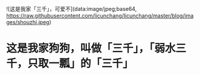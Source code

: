 ![这是我家「三千」，可爱不](data:image/jpeg;base64, https://raw.githubusercontent.com/licunchang/licunchang/master/blog/images/shouzhi.jpeg)

# 这是我家狗狗，叫做「三千」，「弱水三千，只取一瓢」的「三千」